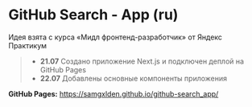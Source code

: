 # GitHub Search - App (ru)

Идея взята с курса «Мидл фронтенд-разработчик» от Яндекс Практикум

> - **21.07** Создано приложение Next.js и подключен деплой на GitHub Pages
> - **22.07** Добавлены основные компоненты приложения

**GitHub Pages:** <https://samgxlden.github.io/github-search_app/>
